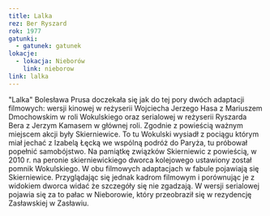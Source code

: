 ```yaml
---
title: Lalka
rez: Ber Ryszard
rok: 1977
gatunki: 
  - gatunek: gatunek
lokacje:
  - lokacja: Nieborów
    link: nieborow
link: lalka
---
```

"Lalka" Bolesława Prusa doczekała się jak do tej pory dwóch adaptacji filmowych: wersji kinowej w reżyserii Wojciecha Jerzego Hasa z Mariuszem Dmochowskim w roli Wokulskiego oraz serialowej w reżyserii Ryszarda Bera z Jerzym Kamasem w głównej roli. Zgodnie z powieścią ważnym miejscem akcji były Skierniewice. To tu Wokulski wysiadł z pociągu którym miał jechać z Izabelą Łęcką we wspólną podróż do Paryża, tu próbował popełnić samobójstwo. Na pamiątkę związków Skierniewic z powieścią, w 2010 r. na peronie skierniewickiego dworca kolejowego ustawiony został pomnik Wokulskiego. 
W obu filmowych adaptacjach w fabule pojawiają się Skierniewice. Przyglądając się jednak kadrom filmowym i porównując je z widokiem dworca widać że szczegóły się nie zgadzają. W wersji serialowej pojawia się za to pałac w Nieborowie, który przeobraził się w rezydencję Zasławskiej w Zasławiu.
